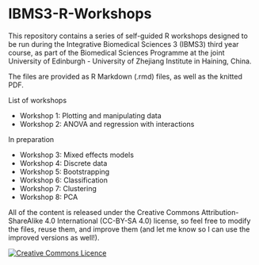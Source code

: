 # IBMS3-R-Workshops

This repository contains a series of self-guided R workshops designed to be run during the Integrative Biomedical Sciences 3 (IBMS3) third year course, as part of the Biomedical Sciences Programme at the joint University of Edinburgh - University of Zhejiang Institute in Haining, China.

The files are provided as R Markdown (.rmd) files, as well as the knitted PDF.

List of workshops

- Workshop 1: Plotting and manipulating data
- Workshop 2: ANOVA and regression with interactions

In preparation

- Workshop 3: Mixed effects models
- Workshop 4: Discrete data
- Workshop 5: Bootstrapping
- Workshop 6: Classification
- Workshop 7: Clustering
- Workshop 8: PCA

All of the content is released under the Creative Commons Attribution-ShareAlike 4.0 International (CC-BY-SA 4.0) license, so feel free to modify the files, reuse them, and improve them (and let me know so I can use the improved versions as well!).

<a rel="license" href="http://creativecommons.org/licenses/by-sa/4.0/"><img alt="Creative Commons Licence" style="border-width:0" src="https://i.creativecommons.org/l/by-sa/4.0/88x31.png" /></a>
